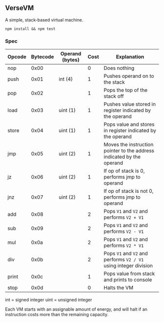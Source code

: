 ## VerseVM

A simple, stack-based virtual machine.

`npm install && npm test`

### Spec

Opcode | Bytecode | Operand (bytes) | Cost | Explanation
------ | -------- | --------------- | ---- | -----------
nop | 0x00 | | 0 | Does nothing
push | 0x01 | int (4) | 1 | Pushes operand on to the stack
pop | 0x02 | | 1 | Pops the top of the stack off
load | 0x03 | uint (1) | 1 | Pushes value stored in register indicated by the operand
store | 0x04 | uint (1) | 1 | Pops value and stores in register indicated by the operand
jmp | 0x05 | uint (2) | 1 | Moves the instruction pointer to the address indicated by the operand
jz | 0x06 | uint (2) | 1 | If op of stack is 0, performs jmp to operand
jnz | 0x07 | uint (2) | 1 | If op of stack is not 0, performs jmp to operand
add | 0x08 | | 2 | Pops `V1` and `V2` and performs `V2 + V1`
sub | 0x09 | | 2 | Pops `V1` and `V2` and performs `V2 - V1`
mul | 0x0a | | 2 | Pops `V1` and `V2` and performs `V2 * V1`
div | 0x0b | | 2 | Pops `V1` and `V2` and performs `V2 / V1` using integer division
print | 0x0c | | 1 | Pops value from stack and prints to console
stop | 0x0d | | 0 | Halts the VM

int = signed integer
uint = unsigned integer

Each VM starts with an assignable amount of energy, and will halt if an 
instruction costs more than the remaining capacity.
